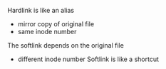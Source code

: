 
Hardlink is like an alias 
- mirror copy of original file
- same inode number

The softlink depends on the original file
- different inode number
Softlink is like a shortcut